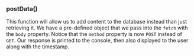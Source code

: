 ### postData()
This function will allow us to add content to the database instead than just retrieving it. We have a pre-defined object that we pass into the `fetch` with the `body` property. Notice that the `method` property is now `POST` instead of `GET`. Our response is printed to the console, then also displayed to the user along with the timestamp.
